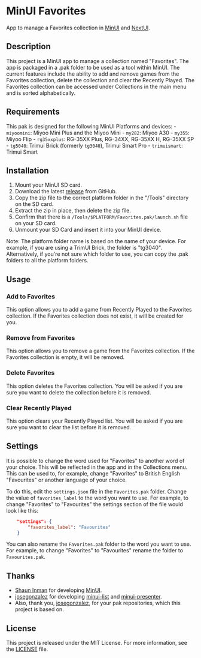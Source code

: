 # MinUI Favorites

App to manage a Favorites collection in [MinUI](https://github.com/shauninman/MinUI) and [NextUI](https://github.com/LoveRetro/NextUI).

## Description

This project is a MinUI app to manage a collection named "Favorites". The app is packaged in a .pak folder to be used as a tool within MinUI. The current features include the ability to add and remove games from the Favorites collection, delete the collection and clear the Recently Played. The Favorites collection can be accessed under Collections in the main menu and is sorted alphabetically.

## Requirements

This pak is designed for the following MinUI Platforms and devices:
    - `miyoomini`: Miyoo Mini Plus and the Miyoo Mini
    - `my282`: Miyoo A30
    - `my355`: Miyoo Flip
    - `rg35xxplus`: RG-35XX Plus, RG-34XX, RG-35XX H, RG-35XX SP
    - `tg5040`: Trimui Brick (formerly `tg3040`), Trimui Smart Pro
    - `trimuismart`: Trimui Smart

## Installation

1. Mount your MinUI SD card.
2. Download the latest [release](https://github.com/ben16w/minui-favorites/releases) from GitHub.
3. Copy the zip file to the correct platform folder in the "/Tools" directory on the SD card.
4. Extract the zip in place, then delete the zip file.
5. Confirm that there is a `/Tools/$PLATFORM/Favorites.pak/launch.sh` file on your SD card.
6. Unmount your SD Card and insert it into your MinUI device.

Note: The platform folder name is based on the name of your device. For example, if you are using a TrimUI Brick, the folder is "tg3040". Alternatively, if you're not sure which folder to use, you can copy the .pak folders to all the platform folders.

## Usage

### Add to Favorites

This option allows you to add a game from Recently Played to the Favorites collection. If the Favorites collection does not exist, it will be created for you.

### Remove from Favorites

This option allows you to remove a game from the Favorites collection. If the Favorites collection is empty, it will be removed.

### Delete Favorites

This option deletes the Favorites collection. You will be asked if you are sure you want to delete the collection before it is removed.

### Clear Recently Played

This option clears your Recently Played list. You will be asked if you are sure you want to clear the list before it is removed.

## Settings

It is possible to change the word used for "Favorites" to another word of your choice. This will be reflected in the app and in the Collections menu. This can be used to, for example, change "Favorites" to British English "Favourites" or another language of your choice.

To do this, edit the `settings.json` file in the `Favorites.pak` folder. Change the value of `favorites_label` to the word you want to use. For example, to change "Favorites" to "Favourites" the settings section of the file would look like this:

```json
    "settings": {
        "favorites_label": "Favourites"
    }
```

You can also rename the `Favorites.pak` folder to the word you want to use. For example, to change "Favorites" to "Favourites" rename the folder to `Favourites.pak`.

## Thanks

- [Shaun Inman](https://github.com/shauninman) for developing [MinUI](https://github.com/shauninman/MinUI).
- [josegonzalez](https://github.com/josegonzalez) for developing [minui-list](https://github.com/josegonzalez/minui-list) and [minui-presenter](https://github.com/josegonzalez/minui-presenter).
- Also, thank you, [josegonzalez](https://github.com/josegonzalez), for your pak repositories, which this project is based on.

## License

This project is released under the MIT License. For more information, see the [LICENSE](LICENSE) file.
